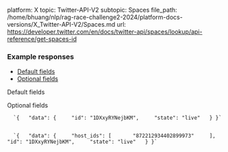 platform: X
topic: Twitter-API-V2
subtopic: Spaces
file_path: /home/bhuang/nlp/rag-race-challenge2-2024/platform-docs-versions/X_Twitter-API-V2/Spaces.md
url: https://developer.twitter.com/en/docs/twitter-api/spaces/lookup/api-reference/get-spaces-id

### Example responses

* [Default fields](#tab0)
* [Optional fields](#tab1)

Default fields

Optional fields

      `{   "data": {     "id": "1DXxyRYNejbKM",     "state": "live"   } }`
    

      `{   "data": {     "host_ids": [       "872212934402899973"     ],     "id": "1DXxyRYNejbKM",     "state": "live"   } }`